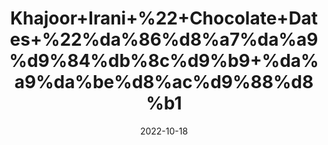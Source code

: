 ---
title: 'Khajoor+Irani+%22+Chocolate+Dates+%22%da%86%d8%a7%da%a9%d9%84%db%8c%d9%b9+%da%a9%da%be%d8%ac%d9%88%d8%b1'
date: '2022-10-18' 
metatag: '' 
inventory: '0' 
draft: false 
# meta description 
shortDescripton: 'Good+source+of+iron%2c+for+healthy+red+blood+cells+allowing+oxygenation+to+cells+in+the+body'
description: 'Dry+Fruit+%da%88%d8%b1%d8%a7%d8%a6%db%8c+%d9%81%d8%b1%d9%88%d8%aa'
longdescription: ''
featured: True
# product Price
price: '800.0'
# Product Short Description
shortDescription: 'Good+source+of+iron%2c+for+healthy+red+blood+cells+allowing+oxygenation+to+cells+in+the+body'
productID: '711FA6A7-1F25-ED11-9968-005056B3A416'
type: 'products'
category: 'Dry+Fruit+%da%88%d8%b1%d8%a7%d8%a6%db%8c+%d9%81%d8%b1%d9%88%d8%aa' 
thumnailproduct: 'https://eraconnect.blob.core.windows.net/product-images/aminsaddiquidawakhana/711FA6A7-1F25-ED11-9968-005056B3A416.webp' 
images:
  - image: 'https://eraconnect.blob.core.windows.net/product-images/aminsaddiquidawakhana/711FA6A7-1F25-ED11-9968-005056B3A416.webp'  
Variants:
---